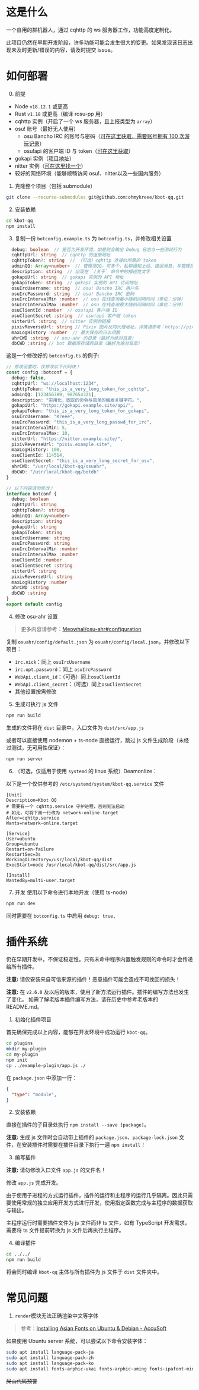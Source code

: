 # 这是什么
一个自用的群机器人，通过 cqhttp 的 ws 服务器工作，功能高度定制化。

此项目仍然在早期开发阶段，许多功能可能会发生很大的变更。如果发现该日志出现未及时更新/错误的内容，请及时提交 issue。

# 如何部署
0. 前提
- Node `v18.12.1` 或更高
- Rust `v1.18` 或更高（编译 rosu-pp 用）
- cqhttp 实例（开启了一个 ws 服务器，且上报类型为 `array`）
- osu! 账号（最好无人使用）
  - osu Bancho IRC 的账号与密码（[可在这里获取，需要账号拥有 100 次游玩记录](https://osu.ppy.sh/p/irc)）
  - osu!api 的客户端 ID 与 token（[可在这里获取](https://osu.ppy.sh/home/account/edit#new-oauth-application)）
- gokapi 实例（[项目地址](https://github.com/Forceu/Gokapi)）
- nitter 实例（[可在这里找一个](https://github.com/zedeus/nitter/wiki/Instances)）
- 较好的网络环境（能够顺畅访问 osu!、nitter以及一些国内服务）


1. 克隆整个项目（包括 submodule）
```bash
git clone --recurse-submodules git@github.com:ohmykreee/kbot-qq.git
```

2. 安装依赖
```bash
cd kbot-qq
npm install
```

3. 复制一份 `botconfig.example.ts` 为 `botconfig.ts`，并修改相关设置
```typescript
  debug: boolean  // 是否为开发环境，如是则会输出 Debug 日志与一些测试行为
  cqhttpUrl: string  // cqhttp 的连接地址
  cqhttpToken?: string  // （可选）cqhttp 连接时所需的 token
  adminQQ: Array<number>  // 管理员QQ，可多个，私聊通知上线、错误消息，与管理员相关命令权限
  description: string  // 出现在 `/关于` 命令中的描述性文字
  gokapiUrl: string  // gokapi 实例的 API 地址
  gokapiToken: string  // gokapi 实例的 API 访问地址
  osuIrcUsername: string  // osu! Bancho IRC 用户名
  osuIrcPassword: string  // osu! Bancho IRC 密码
  osuIrcIntervalMin :number  // osu 在线查询最小随机间隔时间（单位：分钟）
  osuIrcIntervalMax :number  // osu 在线查询最大随机间隔时间（单位：分钟）
  osuClientId :number  // osu!api 客户端 ID
  osuClientSecret :string  // osu!api 客户端 token
  nitterUrl :string  // nitter 实例的链接
  pixivReverseUrl: string // Pixiv 图片反向代理地址，详情请参考：https://pixiv.cat/reverseproxy.html
  maxLogHistory :number  // 最大保存的日志项数
  ahrCWD :string  // osu-ahr 的目录（最好为绝对目录）
  dbCWD :string // bot 数据库存储的目录（最好为绝对目录）
```
这是一个修改好的 `botconfig.ts` 的例子:
```typescript
// 修改设置时，仅修改以下代码块！
const config :botconf = {
  debug: false,
  cqhttpUrl: "ws://localhost:1234",
  cqhttpToken: "this_is_a_very_long_token_for_cqhttp",
  adminQQ: [123456789, 987654321],
  description: "实用化，固定的命令与简单的触发关键字符。",
  gokapiUrl: "https://gokapi.example.site/api/",
  gokapiToken: "this_is_a_very_long_token_for_gokapi",
  osuIrcUsername: "Kreee",
  osuIrcPassword: "this_is_a_very_long_passwd_for_irc",
  osuIrcIntervalMin: 5,
  osuIrcIntervalMax: 10,
  nitterUrl: "https://nitter.example.site/",
  pixivReverseUrl: "pixiv.example.site",
  maxLogHistory: 100,
  osuClientId: 114514,
  osuClientSecret: "this_is_a_very_long_secret_for_osu",
  ahrCWD: "/usr/local/kbot-qq/osuahr",
  dbCWD: "/usr/local/kbot-qq/botdb"
}

// 以下内容请勿修改！
interface botconf {
  debug: boolean
  cqhttpUrl: string
  cqhttpToken?: string
  adminQQ: Array<number>
  description: string
  gokapiUrl: string
  gokapiToken: string
  osuIrcUsername: string
  osuIrcPassword: string
  osuIrcIntervalMin :number
  osuIrcIntervalMax :number
  osuClientId :number
  osuClientSecret :string
  nitterUrl :string
  pixivReverseUrl: string
  maxLogHistory :number
  ahrCWD :string
  dbCWD :string
}
export default config
```

4. 修改 osu-ahr 设置
> 更多内容请参考：[Meowhal/osu-ahr#configuration](https://github.com/Meowhal/osu-ahr#configuration)

复制 `osuahr/config/default.json` 为 `osuahr/config/local.json`，并修改以下项目：
- `irc.nick`：同上 `osuIrcUsername`
- `irc.opt.password`：同上 `osuIrcPassword`
- `WebApi.client_id`：（可选）同上`osuClientId`
- `WebApi.client_secret`：（可选）同上`osuClientSecret`
- 其他设置按需修改

5. 生成可执行 js 文件
```bash
npm run build
```
生成的文件将在 `dist` 目录中，入口文件为 `dist/src/app.js`

或者可以直接使用 nodemon + ts-node 直接运行，跳过 js 文件生成阶段（未经过测试，无可用性保证）：
```bash
npm run server
```

6. （可选，仅适用于使用 `systemd` 的 linux 系统）Deamonlize：

以下是一个仅供参考的 `/etc/systemd/system/kbot-qq.service` 文件
```plaintext
[Unit]
Description=Kbot QQ
# 需要有一个 cqhttp.service 守护进程，否则无法启动
# 如无，可将下面一行改为 network-online.target
After=cqhttp.service
Wants=network-online.target

[Service]
User=ubuntu
Group=ubuntu
Restart=on-failure
RestartSec=3s
WorkingDirectory=/usr/local/kbot-qq/dist
ExecStart=node /usr/local/kbot-qq/dist/src/app.js

[Install]
WantedBy=multi-user.target
```

7. 开发
使用以下命令进行本地开发（使用 ts-node）
```bash
npm run dev
```
同时需要在 `botconfig.ts` 中启用 `debug: true,`

# 插件系统
仍在早期开发中，不保证稳定性。只有未命中程序内置触发规则的命令时才会传递给所有插件。

**注意:** 请仅安装来自可信来源的插件！恶意插件可能会造成不可挽回的损失！

**注意:** 在 `v2.6.0` 及以后的版本，使用了新方法运行插件。插件的编写方法也发生了变化。
如需了解老版本插件编写方法，请在历史中参考老版本的 README.md。

1. 初始化插件项目

首先确保完成以上内容，能够在开发环境中成功运行 `kbot-qq`。
```bash
cd plugins
mkdir my-plugin
cd my-plugin
npm init
cp ../example-plugin/app.js ./
```
在 `package.json` 中添加一行：
```json
{
  "type": "module",
}
```

2. 安装依赖

直接在插件的子目录处执行 `npm install --save [package]`。

**注意:** 生成 js 文件时会自动带上插件的 `package.json`、`package-lock.json` 文件，在安装插件时需要在插件目录下执行一遍 `npm install`！

3. 编写插件

**注意:** 请勿修改入口文件 `app.js` 的文件名！

修改 `app.js` 完成开发。

由于使用子进程的方式运行插件，插件的运行和主程序的运行几乎隔离。因此只需要使用常规的独立应用开发方式进行开发，使用指定函数完成与主程序的数据获取与输出。

主程序运行时需要插件文件为 js 文件而非 ts 文件，如有 TypeScript 开发需求，需要将 ts 文件提前转换为 js 文件后再执行主程序。

4. 编译插件
```bash
cd ../../
npm run build
```
将会同时编译 `kbot-qq` 主体与所有插件为 js 文件于 `dist` 文件夹中。

# 常见问题
1. `render`模块无法正确渲染中文等字体

> 参考：[Installing Asian Fonts on Ubuntu & Debian - AccuSoft](https://help.accusoft.com/PrizmDoc/v12.1/HTML/Installing_Asian_Fonts_on_Ubuntu_and_Debian.html)

如果使用 Ubuntu server 系统，可以尝试以下命令安装字体：
```bash
sudo apt install language-pack-ja
sudo apt install language-pack-zh
sudo apt install language-pack-ko
sudo apt install fonts-arphic-ukai fonts-arphic-uming fonts-ipafont-mincho fonts-ipafont-gothic fonts-unfonts-core
```

~~屎山代码预警~~